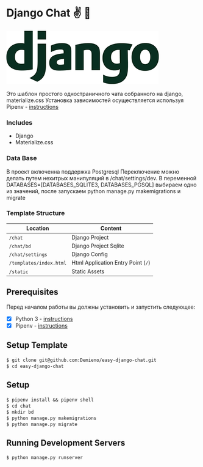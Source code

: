 # Django Chat ✌️ 🐍

![Django Logo](./static/images/logo-django.png "Django Logo")

Это шаблон простого одностраничного чата собранного на django, materialize.css
Установка зависимостей осуществляется используя Pipenv - 
[instructions](https://pipenv.readthedocs.io/en/latest/install/#installing-pipenv)

### Includes

* Django
* Materialize.css

### Data Base

В проект включенна поддержка Postgresql
Переключение можно делать путем нехитрых манипуляций в /chat/settings/dev.
В переменной DATABASES=[DATABASES_SQLITE3, DATABASES_PGSQL] выбираем одно из значений, 
после запускаем python manage.py makemigrations и migrate

### Template Structure


| Location                 |  Content                                   |
|--------------------------|--------------------------------------------|
| `/chat`                  | Django Project                             |
| `/chat/bd`               | Django Project Sqlite                            |
| `/chat/settings`         | Django Config                              |
| `/templates/index.html`  | Html Application Entry Point (`/`)         |
| `/static`                | Static Assets                              |


## Prerequisites

Перед началом работы вы должны установить и запустить следующее:

- [X] Python 3 - [instructions](https://wiki.python.org/moin/BeginnersGuide)
- [X] Pipenv - [instructions](https://pipenv.readthedocs.io/en/latest/install/#installing-pipenv)

## Setup Template

```
$ git clone git@github.com:Demieno/easy-django-chat.git
$ cd easy-django-chat
```

## Setup
```
$ pipenv install && pipenv shell
$ cd chat
$ mkdir bd
$ python manage.py makemigrations
$ python manage.py migrate
```

## Running Development Servers

```
$ python manage.py runserver
```
